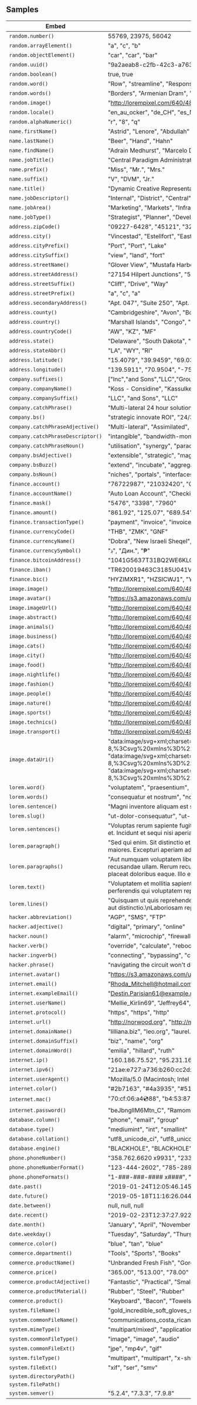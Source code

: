 ## Samples

| Embed | Results |
| ------- | ------  |
| `random.number()` | 55769, 23975, 56042 |
| `random.arrayElement()` | "a", "c", "b" |
| `random.objectElement()` | "car", "car", "bar" |
| `random.uuid()` | "9a2aeab8-c2fb-42c3-a763-7cc5df29fdb5", "c185659b-f636-4c68-9866-5459b824d8d1", "951b902e-a36c-4e92-9466-90a5f8447bdc" |
| `random.boolean()` | true, true |
| `random.word()` | "Row", "streamline", "Response" |
| `random.words()` | "Borders", "Armenian Dram", "withdrawal" |
| `random.image()` | "http://lorempixel.com/640/480/nature", "http://lorempixel.com/640/480/fashion", "http://lorempixel.com/640/480/nightlife" |
| `random.locale()` | "en_au_ocker", "de_CH", "es_MX" |
| `random.alphaNumeric()` | "r", "8", "q" |
| `name.firstName()` | "Astrid", "Lenore", "Abdullah" |
| `name.lastName()` | "Beer", "Hand", "Hahn" |
| `name.findName()` | "Adrain Medhurst", "Marcelo Douglas", "Lucile Mueller" |
| `name.jobTitle()` | "Central Paradigm Administrator", "District Data Administrator", "Customer Metrics Technician" |
| `name.prefix()` | "Miss", "Mr.", "Mrs." |
| `name.suffix()` | "V", "DVM", "Jr." |
| `name.title()` | "Dynamic Creative Representative", "Principal Markets Director", "Chief Infrastructure Analyst" |
| `name.jobDescriptor()` | "Internal", "District", "Central" |
| `name.jobArea()` | "Marketing", "Markets", "Infrastructure" |
| `name.jobType()` | "Strategist", "Planner", "Developer" |
| `address.zipCode()` | "09227-6428", "45121", "32815-0461" |
| `address.city()` | "Vincestad", "Estellfort", "East Kellie" |
| `address.cityPrefix()` | "Port", "Port", "Lake" |
| `address.citySuffix()` | "view", "land", "fort" |
| `address.streetName()` | "Glover View", "Mustafa Harbor", "Gerhold Tunnel" |
| `address.streetAddress()` | "27154 Hilpert Junctions", "54315 Shanny Passage", "665 Roselyn Corner" |
| `address.streetSuffix()` | "Cliff", "Drive", "Way" |
| `address.streetPrefix()` | "a", "c", "a" |
| `address.secondaryAddress()` | "Apt. 047", "Suite 250", "Apt. 994" |
| `address.county()` | "Cambridgeshire", "Avon", "Borders" |
| `address.country()` | "Marshall Islands", "Congo", "Nicaragua" |
| `address.countryCode()` | "AW", "KZ", "MF" |
| `address.state()` | "Delaware", "South Dakota", "Rhode Island" |
| `address.stateAbbr()` | "LA", "WY", "RI" |
| `address.latitude()` | "15.4079", "39.9459", "69.0356" |
| `address.longitude()` | "139.5911", "70.9504", "-75.1944" |
| `company.suffixes()` | ["Inc","and Sons","LLC","Group"], ["Inc","and Sons","LLC","Group"], ["Inc","and Sons","LLC","Group"] |
| `company.companyName()` | "Koss - Considine", "Kassulke - Bernier", "Gorczany Group" |
| `company.companySuffix()` | "LLC", "and Sons", "LLC" |
| `company.catchPhrase()` | "Multi-lateral 24 hour solution", "Advanced bottom-line product", "Team-oriented eco-centric collaboration" |
| `company.bs()` | "strategic innovate ROI", "24/365 implement metrics", "cross-platform repurpose eyeballs" |
| `company.catchPhraseAdjective()` | "Multi-lateral", "Assimilated", "Stand-alone" |
| `company.catchPhraseDescriptor()` | "intangible", "bandwidth-monitored", "composite" |
| `company.catchPhraseNoun()` | "utilisation", "synergy", "paradigm" |
| `company.bsAdjective()` | "extensible", "strategic", "magnetic" |
| `company.bsBuzz()` | "extend", "incubate", "aggregate" |
| `company.bsNoun()` | "niches", "portals", "interfaces" |
| `finance.account()` | "76722987", "21032420", "05179195" |
| `finance.accountName()` | "Auto Loan Account", "Checking Account", "Home Loan Account" |
| `finance.mask()` | "5476", "3398", "7960" |
| `finance.amount()` | "861.92", "125.07", "689.54" |
| `finance.transactionType()` | "payment", "invoice", "invoice" |
| `finance.currencyCode()` | "THB", "ZMK", "GNF" |
| `finance.currencyName()` | "Dobra", "New Israeli Sheqel", "Cedi" |
| `finance.currencySymbol()` | "؋", "Дин.", "₱" |
| `finance.bitcoinAddress()` | "1041G5637T31BQ2WE6KLC804QOHSK", "1ZGU8RNIQSHBZWETF91ZAUY83560", "1A9XVJJE9YI9D9S75S9TF9J2YQAMP8" |
| `finance.iban()` | "TR620019463C3185U041V75170", "CR3653809064287158451", "GR2687486916434526J3802B179" |
| `finance.bic()` | "HYZIMXR1", "HZSICWJ1", "YXBOIOA1" |
| `image.image()` | "http://lorempixel.com/640/480/abstract", "http://lorempixel.com/640/480/cats", "http://lorempixel.com/640/480/fashion" |
| `image.avatar()` | "https://s3.amazonaws.com/uifaces/faces/twitter/cybind/128.jpg", "https://s3.amazonaws.com/uifaces/faces/twitter/eddiechen/128.jpg", "https://s3.amazonaws.com/uifaces/faces/twitter/vickyshits/128.jpg" |
| `image.imageUrl()` | "http://lorempixel.com/640/480", "http://lorempixel.com/640/480", "http://lorempixel.com/640/480" |
| `image.abstract()` | "http://lorempixel.com/640/480/abstract", "http://lorempixel.com/640/480/abstract", "http://lorempixel.com/640/480/abstract" |
| `image.animals()` | "http://lorempixel.com/640/480/animals", "http://lorempixel.com/640/480/animals", "http://lorempixel.com/640/480/animals" |
| `image.business()` | "http://lorempixel.com/640/480/business", "http://lorempixel.com/640/480/business", "http://lorempixel.com/640/480/business" |
| `image.cats()` | "http://lorempixel.com/640/480/cats", "http://lorempixel.com/640/480/cats", "http://lorempixel.com/640/480/cats" |
| `image.city()` | "http://lorempixel.com/640/480/city", "http://lorempixel.com/640/480/city", "http://lorempixel.com/640/480/city" |
| `image.food()` | "http://lorempixel.com/640/480/food", "http://lorempixel.com/640/480/food", "http://lorempixel.com/640/480/food" |
| `image.nightlife()` | "http://lorempixel.com/640/480/nightlife", "http://lorempixel.com/640/480/nightlife", "http://lorempixel.com/640/480/nightlife" |
| `image.fashion()` | "http://lorempixel.com/640/480/fashion", "http://lorempixel.com/640/480/fashion", "http://lorempixel.com/640/480/fashion" |
| `image.people()` | "http://lorempixel.com/640/480/people", "http://lorempixel.com/640/480/people", "http://lorempixel.com/640/480/people" |
| `image.nature()` | "http://lorempixel.com/640/480/nature", "http://lorempixel.com/640/480/nature", "http://lorempixel.com/640/480/nature" |
| `image.sports()` | "http://lorempixel.com/640/480/sports", "http://lorempixel.com/640/480/sports", "http://lorempixel.com/640/480/sports" |
| `image.technics()` | "http://lorempixel.com/640/480/technics", "http://lorempixel.com/640/480/technics", "http://lorempixel.com/640/480/technics" |
| `image.transport()` | "http://lorempixel.com/640/480/transport", "http://lorempixel.com/640/480/transport", "http://lorempixel.com/640/480/transport" |
| `image.dataUri()` | "data:image/svg+xml;charset=UTF-8,%3Csvg%20xmlns%3D%22http%3A%2F%2Fwww.w3.org%2F2000%2Fsvg%22%20version%3D%221.1%22%20baseProfile%3D%22full%22%20width%3D%22undefined%22%20height%3D%22undefined%22%3E%20%3Crect%20width%3D%22100%25%22%20height%3D%22100%25%22..., "data:image/svg+xml;charset=UTF-8,%3Csvg%20xmlns%3D%22http%3A%2F%2Fwww.w3.org%2F2000%2Fsvg%22%20version%3D%221.1%22%20baseProfile%3D%22full%22%20width%3D%22undefined%22%20height%3D%22undefined%22%3E%20%3Crect%20width%3D%22100%25%22%20height%3D%22100%25%22..., "data:image/svg+xml;charset=UTF-8,%3Csvg%20xmlns%3D%22http%3A%2F%2Fwww.w3.org%2F2000%2Fsvg%22%20version%3D%221.1%22%20baseProfile%3D%22full%22%20width%3D%22undefined%22%20height%3D%22undefined%22%3E%20%3Crect%20width%3D%22100%25%22%20height%3D%22100%25%22... |
| `lorem.word()` | "voluptatem", "praesentium", "delectus" |
| `lorem.words()` | "consequatur et nostrum", "nobis sit omnis", "quia odit quia" |
| `lorem.sentence()` | "Magni inventore aliquam est sed amet laboriosam accusamus asperiores.", "Ut aut dolore quasi.", "Earum animi vero ipsum molestias non ullam." |
| `lorem.slug()` | "ut-dolor-consequatur", "ut-qui-dolor", "sed-necessitatibus-quas" |
| `lorem.sentences()` | "Voluptas rerum sapiente fugit quia. Eligendi corporis modi.", "Dolores qui non blanditiis occaecati. Neque ea neque ut accusantium sed consectetur soluta. Quia soluta exercitationem. Repellendus minima esse enim quis omnis.", "Rerum est aut. Nisi officiis qui architecto dicta animi assumenda necessitatibus et. Incidunt et sequi nisi aperiam quod porro aperiam." |
| `lorem.paragraph()` | "Sed qui enim. Sit distinctio et qui optio accusantium. Dolor dolorum sunt omnis. Deleniti tempore est recusandae sit ducimus aut iusto animi rerum. Dicta omnis ipsam illo expedita qui. Pariatur iure libero animi qui quam ipsa eligendi culpa nesciunt.", "Facere sint eaque exercitationem libero voluptas facere maiores. Excepturi aperiam adipisci id asperiores nisi vel. Impedit omnis illo reiciendis est maiores ut et nobis. Sint occaecati id neque incidunt eaque minima. Vitae et ut. Velit ea vero.", "Amet commodi eveniet. Voluptatem est perferendis nihil dolorem. Debitis repellendus a." |
| `lorem.paragraphs()` | "Aut numquam voluptatem libero cum eveniet et fugit. Perferendis consequatur porro ut numquam. Doloremque quo quia dolor quidem optio eligendi sit quo nemo. Itaque quidem distinctio ducimus numquam nobis deserunt.\n \rVoluptatem dolorem ea. Ut tempora opt..., "Beatae explicabo autem. Ducimus culpa recusandae ullam. Rerum recusandae reprehenderit magnam. Rerum est qui possimus a. Eveniet reprehenderit autem.\n \rVeniam cupiditate accusantium quidem aperiam iusto quae soluta. Voluptas et sit itaque ut nihil id. ..., "In non magni totam ut impedit. Est sit et in expedita iste. Neque consequatur eos placeat doloribus eaque. Illo exercitationem repudiandae tempora. Sit rerum sunt nobis corrupti non dolor.\n \rVel quisquam dignissimos pariatur nihil. Aliquam quaerat blan... |
| `lorem.text()` | "Voluptatem et mollitia sapiente odit fugiat consequatur et. Sit et dolores ipsam doloremque ut. Corrupti deserunt animi quisquam et quasi rerum. Enim deserunt laudantium.", "Rem cupiditate rerum nisi.\nVitae aliquid rerum tenetur vero et animi optio ut.\nAut quam vel.\nMaiores vero voluptas tempora facere perferendis qui voluptatem repudiandae.\nNostrum at ullam quia ad.", "ipsum qui aliquam" |
| `lorem.lines()` | "Quisquam ut quis reprehenderit consequuntur odio error modi sapiente.\nAccusamus ut eos dolor accusamus.\nDebitis ducimus voluptatem voluptatem et esse voluptatem.", "Et minus ut iusto impedit aliquam quisquam deserunt laudantium.\nEarum et pariatur ipsum consequatur.\nTempore id quis tempora aut distinctio.\nLaboriosam reprehenderit earum ullam recusandae.", "Sed sint cumque at.\nAut ex ut.\nCumque quo saepe velit incidunt ut voluptatum excepturi totam.\nProvident explicabo a neque et ex voluptatum." |
| `hacker.abbreviation()` | "AGP", "SMS", "FTP" |
| `hacker.adjective()` | "digital", "primary", "online" |
| `hacker.noun()` | "alarm", "microchip", "firewall" |
| `hacker.verb()` | "override", "calculate", "reboot" |
| `hacker.ingverb()` | "connecting", "bypassing", "calculating" |
| `hacker.phrase()` | "navigating the circuit won't do anything, we need to quantify the open-source FTP panel!", "If we back up the bandwidth, we can get to the SCSI panel through the bluetooth SQL protocol!", "Try to override the GB bus, maybe it will synthesize the neural protocol!" |
| `internet.avatar()` | "https://s3.amazonaws.com/uifaces/faces/twitter/jpscribbles/128.jpg", "https://s3.amazonaws.com/uifaces/faces/twitter/mwarkentin/128.jpg", "https://s3.amazonaws.com/uifaces/faces/twitter/sbtransparent/128.jpg" |
| `internet.email()` | "Rhoda_Mitchell@hotmail.com", "Savanah.Wilkinson80@gmail.com", "Lexus_Labadie@hotmail.com" |
| `internet.exampleEmail()` | "Destin.Parisian61@example.net", "Darion90@example.com", "Mckenzie43@example.net" |
| `internet.userName()` | "Mellie_Kirlin69", "Jeffrey64", "Gloria.Koch" |
| `internet.protocol()` | "https", "https", "http" |
| `internet.url()` | "http://norwood.org", "http://macy.org", "http://anahi.name" |
| `internet.domainName()` | "lilliana.biz", "leo.org", "laurel.info" |
| `internet.domainSuffix()` | "biz", "name", "org" |
| `internet.domainWord()` | "emilia", "hillard", "ruth" |
| `internet.ip()` | "160.186.75.52", "95.231.163.20", "131.102.101.82" |
| `internet.ipv6()` | "21ae:e727:a736:b260:cc2d:fe9f:63fc:7491", "5107:5872:e611:2a23:e201:2ef0:cc60:72b5", "5d5b:10a6:a397:a07c:04ae:f265:b603:f0f8" |
| `internet.userAgent()` | "Mozilla/5.0 (Macintosh; Intel Mac OS X 10_7_4 rv:6.0; CY) AppleWebKit/531.1.2 (KHTML, like Gecko) Version/6.0.1 Safari/531.1.2", "Mozilla/5.0 (Windows NT 6.1; Trident/7.0; rv:11.0) like Gecko", "Mozilla/5.0 (Windows NT 5.2; WOW64; rv:9.3) Gecko/20100101 Firefox/9.3.4" |
| `internet.color()` | "#2b7163", "#4a3935", "#51556c" |
| `internet.mac()` | "70:cf:06:a4:cd:88", "b4:53:87:88:37:73", "5a:27:43:b8:65:82" |
| `internet.password()` | "beJbnglIM6Mtn_C", "Ramomm2N1VKS5e0", "jMvqUOP8WbuLQc5" |
| `database.column()` | "phone", "email", "group" |
| `database.type()` | "mediumint", "int", "smallint" |
| `database.collation()` | "utf8_unicode_ci", "utf8_unicode_ci", "utf8_unicode_ci" |
| `database.engine()` | "BLACKHOLE", "BLACKHOLE", "InnoDB" |
| `phone.phoneNumber()` | "358.762.6620 x9931", "233.682.3549 x098", "(208) 564-2356" |
| `phone.phoneNumberFormat()` | "123-444-2602", "785-289-6108", "700-354-0481" |
| `phone.phoneFormats()` | "1-###-###-#### x####", "1-###-###-####", "(###) ###-####" |
| `date.past()` | "2019-01-24T12:05:46.145Z", "2018-12-22T01:43:16.503Z", "2018-11-15T03:14:17.568Z" |
| `date.future()` | "2019-05-18T11:16:26.044Z", "2019-12-16T01:16:26.610Z", "2020-01-23T20:46:38.200Z" |
| `date.between()` | null, null, null |
| `date.recent()` | "2019-02-23T12:37:27.922Z", "2019-02-24T04:54:57.159Z", "2019-02-23T18:59:01.476Z" |
| `date.month()` | "January", "April", "November" |
| `date.weekday()` | "Tuesday", "Saturday", "Thursday" |
| `commerce.color()` | "blue", "tan", "blue" |
| `commerce.department()` | "Tools", "Sports", "Books" |
| `commerce.productName()` | "Unbranded Fresh Fish", "Gorgeous Fresh Bike", "Small Metal Towels" |
| `commerce.price()` | "365.00", "513.00", "78.00" |
| `commerce.productAdjective()` | "Fantastic", "Practical", "Small" |
| `commerce.productMaterial()` | "Rubber", "Steel", "Rubber" |
| `commerce.product()` | "Keyboard", "Bacon", "Towels" |
| `system.fileName()` | "gold_incredible_soft_gloves_saint_pierre_and_miquelon.xlc", "synthesizing_mint_green_borders.pyv", "personal_loan_account_bedfordshire_cheese.rdz" |
| `system.commonFileName()` | "communications_costa_rican_colon_dynamic.png", "handcrafted_martinique_toys.pdf", "capacitor.mp4" |
| `system.mimeType()` | "multipart/mixed", "application/vnd.ms-word.template.macroenabled.12", "application/vnd.bluetooth.le.oob" |
| `system.commonFileType()` | "image", "image", "audio" |
| `system.commonFileExt()` | "jpe", "mp4v", "gif" |
| `system.fileType()` | "multipart", "multipart", "x-shader" |
| `system.fileExt()` | "xif", "ser", "smv" |
| `system.directoryPath()` |  |
| `system.filePath()` |  |
| `system.semver()` | "5.2.4", "7.3.3", "7.9.8" |

